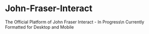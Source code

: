 # John-Fraser-Interact
The Official Platform of John Fraser Interact - In Progress\n
Currently Formatted for Desktop and Mobile
